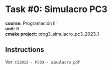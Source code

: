 # Task #0: Simulacro PC3  
**course:** Programación III  
**unit:** 6  
**cmake project:** prog3_simulacro_pc3_2023_1
## Instructions
Ver: `CS2013 - PC03 - simulacro.pdf`